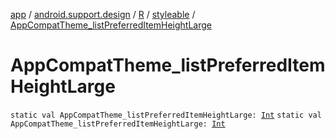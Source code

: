 [app](../../../index.md) / [android.support.design](../../index.md) / [R](../index.md) / [styleable](index.md) / [AppCompatTheme_listPreferredItemHeightLarge](./-app-compat-theme_list-preferred-item-height-large.md)

# AppCompatTheme_listPreferredItemHeightLarge

`static val AppCompatTheme_listPreferredItemHeightLarge: `[`Int`](https://kotlinlang.org/api/latest/jvm/stdlib/kotlin/-int/index.html)
`static val AppCompatTheme_listPreferredItemHeightLarge: `[`Int`](https://kotlinlang.org/api/latest/jvm/stdlib/kotlin/-int/index.html)
